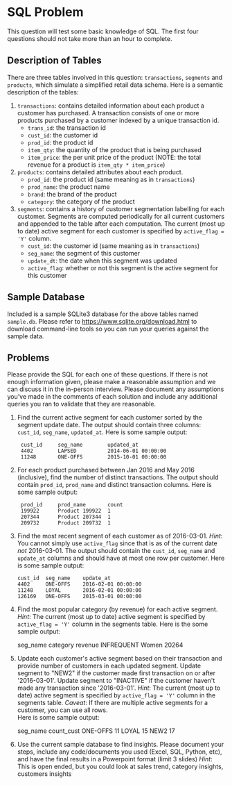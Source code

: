 # SQL Problem

This question will test some basic knowledge of SQL. The first four questions should
not take more than an hour to complete.

## Description of Tables

There are three tables involved in this question: `transactions`, `segments` and
`products`, which simulate a simplified retail data schema.  Here is a semantic
description of the tables:

1. `transactions`: contains detailed information about each product a customer
   has purchased.  A transaction consists of one or more products purchased by
   a customer indexed by a unique transaction id.
   * `trans_id`: the transaction id
   * `cust_id`: the customer id
   * `prod_id`: the product id
   * `item_qty`: the quantity of the product that is being purchased
   * `item_price`: the per unit price of the product (NOTE: the total revenue
     for a product is `item_qty * item_price`)
2. `products`: contains detailed attributes about each product.
   * `prod_id`: the product id (same meaning as in `transactions`)
   * `prod_name`: the product name
   * `brand`: the brand of the product
   * `category`: the category of the product
3. `segments`: contains a history of customer segmentation labelling for each
   customer.  Segments are computed periodically for all current customers and
   appended to the table after each computation.  The current (most up to date)
   active segment for each customer is specified by `active_flag = 'Y'` column.
   * `cust_id`: the customer id (same meaning as in `transactions`)
   * `seg_name`: the segment of this customer
   * `update_dt`: the date when this segment was updated
   * `active_flag`: whether or not this segment is the active segment for this customer

## Sample Database

Included is a sample SQLite3 database for the above tables named `sample.db`.
Please refer to https://www.sqlite.org/download.html to download command-line
tools so you can run your queries against the sample data.

## Problems

Please provide the SQL for each one of these questions.  If there is not enough
information given, please make a reasonable assumption and we can discuss it in
the in-person interview. Please document any assumptions you’ve made in the comments 
of each solution and include any additional queries you ran to validate that they 
are reasonable.

1. Find the current active segment for each customer sorted by the segment
   update date.  The output should contain three columns: `cust_id`,
   `seg_name`, `updated_at`.  Here is some sample output:

        cust_id     seg_name        updated_at
        4402        LAPSED          2014-06-01 00:00:00
        11248       ONE-OFFS        2015-10-01 00:00:00


2. For each product purchased between Jan 2016 and May 2016 (inclusive), find
   the number of distinct transactions.  The output should contain `prod_id`,
   `prod_name` and distinct transaction columns.  Here is some sample output:

        prod_id     prod_name       count
        199922      Product 199922  1
        207344      Product 207344  1
        209732      Product 209732  1


3. Find the most recent segment of each customer as of 2016-03-01.
   *Hint*: You cannot simply use `active_flag` since that is as of the current
   date *not* 2016-03-01.  The output should contain the `cust_id`, `seg_name`
   and `update_at`  columns and should have at most one row per customer.  Here
   is some sample output:

       cust_id  seg_name    update_at
       4402     ONE-OFFS    2016-02-01 00:00:00
       11248    LOYAL       2016-02-01 00:00:00
       126169   ONE-OFFS    2015-03-01 00:00:00

4. Find the most popular category (by revenue) for each active segment.
   *Hint*: The current (most up to date) active segment is specified by `active_flag = 'Y'` column in the segments table.
   Here is the some sample output:
	
  	seg_name    category    revenue
	INFREQUENT  Women       20264

5. Update each customer's active segment based on their transaction and provide number of customers in each updated segment. 
   Update segment to "NEW2" if the customer made first transaction on or after '2016-03-01'.
   Update segment to "INACTIVE" if the customer haven't made any transaction since '2016-03-01'.
   *Hint*: The current (most up to date) active segment is specified by `active_flag = 'Y'` column in the segments table. 
   *Caveat*: If there are multiple active segments for a customer, you can use all rows.   
    Here is some sample output:

    seg_name    count_cust
    ONE-OFFS    11
    LOYAL       15
    NEW2        17


6. Use the current sample database to find insights. Please document your steps, include any code/documents you used (Excel, SQL, Python, etc), and have the final results in a Powerpoint format (limit 3 slides)
   *Hint*: This is open ended, but you could look at sales trend, category insights, customers insights
